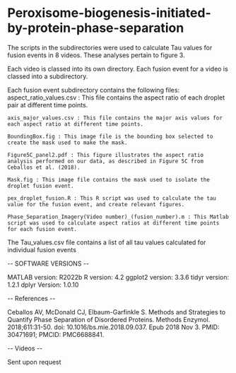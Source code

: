# Peroxisome-biogenesis-initiated-by-protein-phase-separation


The scripts in the subdirectories were used to calculate Tau values for fusion events in 8 videos. These analyses pertain to figure 3.


 Each video is classed into its own directory. Each fusion event for a video is classed into a subdirectory.

 Each fusion event subdirectory contains the following files:
 	aspect_ratio_values.csv : This file contains the aspect ratio of each droplet pair at different time points.

	axis_major_values.csv : This file contains the major axis values for each aspect ratio at different time points.

	BoundingBox.fig : This image file is the bounding box selected to create the mask used to make the mask.

	Figure5C_panel2.pdf : This figure illustrates the aspect ratio analysis performed on our data, as described in Figure 5C from Ceballos et al. (2018).

	Mask.fig : This image file contains the mask used to isolate the droplet fusion event.

	pex_droplet_fusion.R : This R script was used to calculate the tau value for the fusion event, and create relevant figures.
	
	Phase_Separation_Imagery(Video number)_(fusion_number).m : This Matlab script was used to calculate aspect ratios at different time points for each fusion event.


 The Tau_values.csv file contains a list of all tau values calculated for individual fusion events


-- SOFTWARE VERSIONS --

MATLAB version: R2022b
R version: 4.2
ggplot2 version: 3.3.6
tidyr version: 1.2.1
dplyr Version: 1.0.10

-- References --

Ceballos AV, McDonald CJ, Elbaum-Garfinkle S. Methods and Strategies to Quantify Phase Separation of Disordered Proteins. Methods Enzymol. 2018;611:31-50. doi: 10.1016/bs.mie.2018.09.037. Epub 2018 Nov 3. PMID: 30471691; PMCID: PMC6688841.

-- Videos --

Sent upon request
